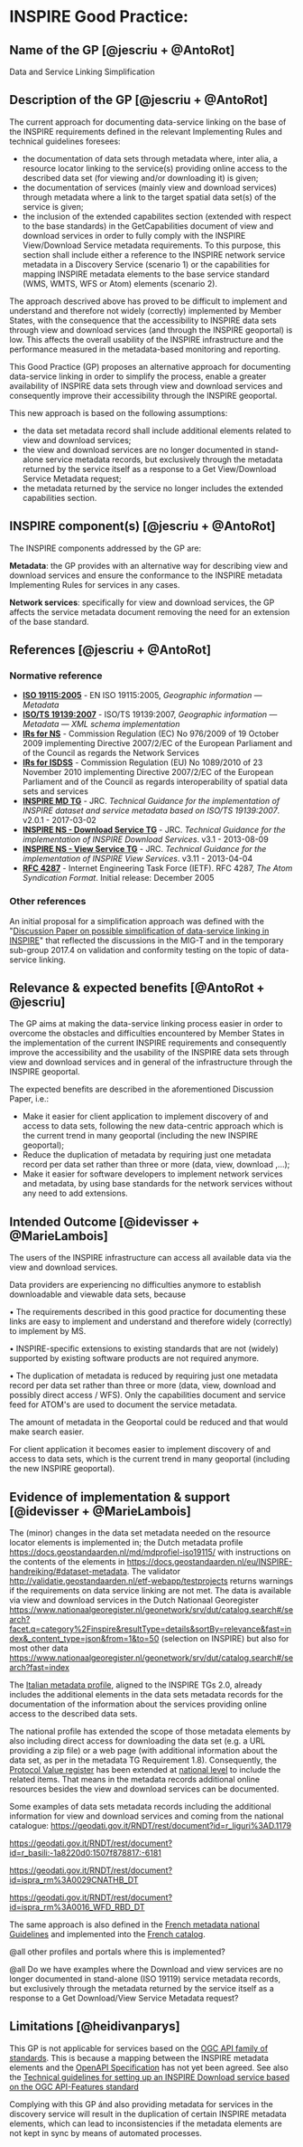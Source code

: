 # INSPIRE Good Practice: <Name>
  
## Name of the GP [@jescriu + @AntoRot]

Data and Service Linking Simplification

## Description of the GP [@jescriu + @AntoRot]

The current approach for documenting data-service linking on the base of the INSPIRE requirements defined in the relevant Implementing Rules and technical guidelines foresees:
  - the documentation of data sets through metadata where, inter alia, a resource locator linking to the service(s) providing online access to the described data set (for viewing and/or downloading it) is given;
  - the documentation of services (mainly view and download services) through metadata where a link to the target spatial data set(s) of the service is given;
  - the inclusion of the extended capabilites section (extended with respect to the base standards) in the GetCapabilities document of view and download services in order to fully comply with
the INSPIRE View/Download Service metadata requirements. To this purpose, this section shall include either a reference to the INSPIRE network service metadata in a Discovery Service (scenario 1) or the capabilities for mapping INSPIRE metadata elements to the base service standard (WMS, WMTS, WFS or Atom) elements (scenario 2).

The approach descrived above has proved to be difficult to implement and understand and therefore not widely (correctly) implemented by Member States, with the consequence that the accessibility to INSPIRE data sets through view and download services (and through the INSPIRE geoportal) is low. This affects the overall usability of the INSPIRE infrastructure and the performance measured in the metadata-based monitoring and reporting.
 
This Good Practice (GP) proposes an alternative approach for documenting data-service linking in order to simplify the process, enable a greater availability of INSPIRE data sets through view and download services and consequently improve their accessibility through the INSPIRE geoportal.

This new approach is based on the following assumptions:
  - the data set metadata record shall include additional elements related to view and download services;
  - the view and download services are no longer documented in stand-alone service metadata records, but exclusively through the metadata returned by the service itself as a response to a Get View/Download Service Metadata request;
  - the metadata returned by the service no longer includes the extended capabilities section.

  
## INSPIRE component(s) [@jescriu + @AntoRot]

The INSPIRE components addressed by the GP are:

**Metadata**: the GP provides with an alternative way for describing view and download services and ensure the conformance to the INSPIRE metadata Implementing Rules for services in any cases.
  
**Network services**: specifically for view and download services, the GP affects the service metadata document removing the need for an extension of the base standard.

  
## References [@jescriu + @AntoRot]
### Normative reference

- **[ISO 19115:2005]** - EN ISO 19115:2005, *Geographic information — Metadata*
- **[ISO/TS 19139:2007]** - ISO/TS 19139:2007, *Geographic information — Metadata — XML schema implementation*
- **[IRs for NS]** - Commission Regulation (EC) No 976/2009 of 19 October 2009 implementing Directive 2007/2/EC of the European Parliament and of the Council as regards the Network Services
- **[IRs for ISDSS]** - Commission Regulation (EU) No 1089/2010 of 23 November 2010 implementing Directive 2007/2/EC of the European Parliament and of the Council as regards interoperability of spatial data sets and services
- **[INSPIRE MD TG]** - JRC. *Technical Guidance for the implementation of INSPIRE dataset and service metadata based on ISO/TS 19139:2007*.  v2.0.1 - 2017-03-02
- **[INSPIRE NS - Download Service TG]** - JRC. *Technical Guidance for the implementation of INSPIRE Download Services*. v3.1 - 2013-08-09
- **[INSPIRE NS - View Service TG]** - JRC. *Technical Guidance for the implementation of INSPIRE View Services*. v3.11 - 2013-04-04
- **[RFC 4287]** - Internet Engineering Task Force (IETF). RFC 4287, *The Atom Syndication Format*. Initial release: December 2005

[ISO 19115:2005]: https://www.isotc211.org/2005/gmd "ISO 19115:2005, Geographic information — Metadata"
[ISO/TS 19139:2007]: https://www.isotc211.org/2005/gmd/ "ISO/TS 19139:2007, Geographic information — Metadata — XML schema implementation"
[IRs for NS]: https://eur-lex.europa.eu/legal-content/EN/TXT/HTML/?uri=CELEX:02009R0976-20141231&from=EN "Implementing Rules for Network Services (consolidated version of 31/12/2014)"
[IRs for ISDSS]: https://eur-lex.europa.eu/legal-content/EN/TXT/HTML/?uri=CELEX:02010R1089-20141231&from=EN "Implementing Rules for interoperability of spatial data sets and services (consolidated version of 31/12/2014)"
[INSPIRE MD TG]: https://inspire.ec.europa.eu/id/document/tg/metadata-iso19139 "Technical Guidance for the implementation of INSPIRE dataset and service metadata based on ISO/TS 19139:2007"
[INSPIRE NS - Download Service TG]: https://inspire.ec.europa.eu/documents/technical-guidance-implementation-inspire-download-services "Technical Guidance for the implementation of INSPIRE Download Services"
[INSPIRE NS - View Service TG]: https://inspire.ec.europa.eu/documents/technical-guidance-implementation-inspire-view-services-1 "Technical Guidance for the implementation of INSPIRE View Services"
[RFC 4287]: https://www.rfc-editor.org/rfc/rfc4287 "The Atom Syndication Format"

  
### Other references

An initial proposal for a simplification approach was defined with the "[Discussion Paper on possible simplification of data-service linking in INSPIRE](https://github.com/INSPIRE-MIF/gp-data-service-linking-simplification/blob/main/resources/Discussion%20Paper%20on%20data-service%20linking%20v0.5.docx)" that reflected the discussions in the MIG-T and in the temporary sub-group 2017.4 on validation and conformity testing on the topic of data-service linking.

  
## Relevance & expected benefits [@AntoRot + @jescriu]

The GP aims at making the data-service linking process easier in order to overcome the obstacles and difficulties encountered by Member States in the implementation of the current INSPIRE requirements and consequently improve the accessibility and the usability of the INSPIRE data sets through view and download services and in general of the infrastructure through the INSPIRE geoportal.

The expected benefits are described in the aforementioned Discussion Paper, i.e.:

  - Make it easier for client application to implement discovery of and access to data sets, following the new data-centric approach which is the current trend in many geoportal (including the new INSPIRE geoportal);
  - Reduce the duplication of metadata by requiring just one metadata record per data set rather than three or more (data, view, download ,...);
  - Make it easier for software developers to implement network services and metadata, by using base standards for the network services without any need to add extensions.

  
## Intended Outcome [@idevisser + @MarieLambois]

  The users of the INSPIRE infrastructure can access all available data via the view and download services.
  
  Data providers are experiencing no difficulties anymore to establish downloadable and viewable data sets, because  
  
•	The requirements described in this good practice for documenting these links are easy to implement and understand and therefore widely (correctly) to implement by MS.

•	INSPIRE-specific extensions to existing standards that are not (widely) supported by existing software products are not required anymore.

• The duplication of metadata is reduced by requiring just one metadata record per data set rather than three or more (data, view, download and possibly direct access / WFS). Only the capabilities document and service feed for ATOM's are used to document the service metadata.

The amount of metadata in the Geoportal could be reduced and that would make search easier.
  
For client application it becomes easier to implement discovery of and access to data sets, which is the current trend in many geoportal (including the new INSPIRE geoportal).
  
  
## Evidence of implementation & support [@idevisser + @MarieLambois]
  
The (minor) changes in the data set metadata needed on the resource locator elements is implemented in; 
the Dutch metadata profile https://docs.geostandaarden.nl/md/mdprofiel-iso19115/ with instructions on the contents of the elements in https://docs.geostandaarden.nl/eu/INSPIRE-handreiking/#dataset-metadata. 
The validator http://validatie.geostandaarden.nl/etf-webapp/testprojects returns warnings if the requirements on data service linking are not met.
The data is available via view and download services in the Dutch Nationaal Georegister https://www.nationaalgeoregister.nl/geonetwork/srv/dut/catalog.search#/search?facet.q=category%2Finspire&resultType=details&sortBy=relevance&fast=index&_content_type=json&from=1&to=50 (selection on INSPIRE) but also for most other data https://www.nationaalgeoregister.nl/geonetwork/srv/dut/catalog.search#/search?fast=index

The [Italian metadata profile](https://agid.github.io/geodocs/rndt-lg/2.0.1/), aligned to the INSPIRE TGs 2.0, already includes the additional elements in the data sets metadata records for the documentation of the information about the services providing online access to the described data sets.

The national profile has extended the scope of those metadata elements by also including direct access for downloading the data set (e.g. a URL providing a zip file) or a web page (with additional information about the data set, as per in the metadata TG Requirement 1.8). Consequently, the [Protocol Value register](https://inspire.ec.europa.eu/metadata-codelist/ProtocolValue) has been extended at [national level](https://registry.geodati.gov.it/metadata-codelist/ProtocolValue) to include the related items. That means in the metadata records additional online resources besides the view and download services can be documented.
  
Some examples of data sets metadata records including the additional information for view and download services and coming from the national catalogue:
https://geodati.gov.it/RNDT/rest/document?id=r_liguri%3AD.1179
  
https://geodati.gov.it/RNDT/rest/document?id=r_basili:-1a8220d0:1507f878817:-6181

https://geodati.gov.it/RNDT/rest/document?id=ispra_rm%3A0029CNATHB_DT

https://geodati.gov.it/RNDT/rest/document?id=ispra_rm%3A0016_WFD_RBD_DT

The same approach is also defined in the [French metadata national Guidelines](http://cnig.gouv.fr/wp-content/uploads/2019/12/Guide-de-saisie-des-%C3%A9l%C3%A9ments-de-m%C3%A9tadonn%C3%A9es-INSPIRE-v2.0-1.pdf) and implemented into the [French catalog](https://www.geocatalogue.fr/).
  
@all other profiles and portals where this is implemented?

@all
Do we have examples where the Download and view services are no longer documented in stand-alone (ISO 19119) service metadata records, but exclusively through the metadata returned by the service itself as a response to a Get Download/View Service Metadata request?


  
## Limitations [@heidivanparys]

This GP is not applicable for services based on the [OGC API family of standards](https://ogcapi.ogc.org/). This is because a mapping between the INSPIRE metadata elements and the [OpenAPI Specification]([url](https://spec.openapis.org/oas/latest.html)) has not yet been agreed. See also the [Technical guidelines for setting up an INSPIRE Download service based on the OGC API-Features standard](https://github.com/INSPIRE-MIF/gp-ogc-api-features/blob/master/spec/oapif-inspire-download.md)
  
Complying with this GP ánd also providing metadata for services in the discovery service will result in the duplication of certain INSPIRE metadata elements, which can lead to inconsistencies if the metadata elements are not kept in sync by means of automated processes.
